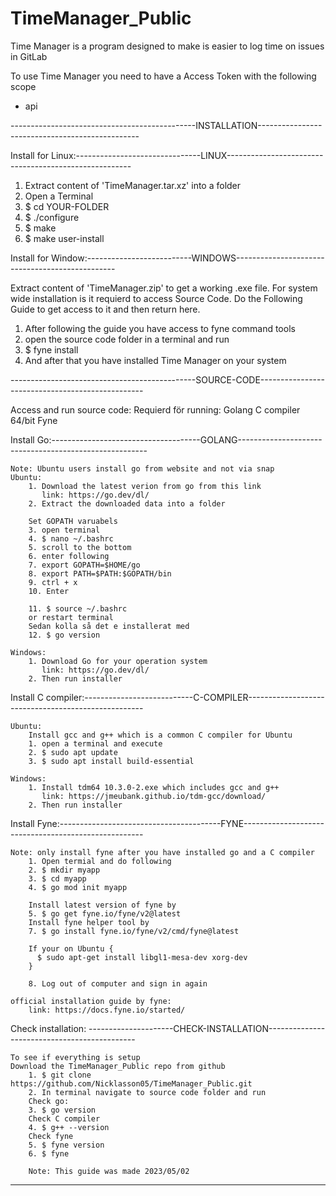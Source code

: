 # TimeManager_Public
Time Manager is a program designed to make is easier to log time on issues in GitLab 

To use Time Manager you need to have a Access Token with the following scope
* api

----------------------------------------------INSTALLATION------------------------------------------------


Install for Linux:-------------------------------LINUX------------------------------------------------------

1. Extract content of 'TimeManager.tar.xz' into a folder 
2. Open a Terminal
3. $ cd YOUR-FOLDER
4. $ ./configure
5. $ make
6. $ make user-install

Install for Window:--------------------------WINDOWS------------------------------------------------

Extract content of 'TimeManager.zip' to get a working .exe file.
For system wide installation is it requierd to access Source Code.
Do the Following Guide to get access to it and then return here.
1. After following the guide you have access to fyne command tools
2. open the source code folder in a terminal and run
3. $ fyne install
4. And after that you have installed Time Manager on your system

----------------------------------------------SOURCE-CODE-------------------------------------------------

Access and run source code:
	Requierd för running:
		Golang 
		C compiler 64/bit
		Fyne 
  
Install Go:-------------------------------------GOLANG-------------------------------------------------------
	
	Note: Ubuntu users install go from website and not via snap 
	Ubuntu:
		1. Download the latest verion from go from this link
		   link: https://go.dev/dl/
		2. Extract the downloaded data into a folder
		
		Set GOPATH varuabels
		3. open terminal
		4. $ nano ~/.bashrc
		5. scroll to the bottom 
		6. enter following 
		7. export GOPATH=$HOME/go
		8. export PATH=$PATH:$GOPATH/bin 
		9. ctrl + x 
		10. Enter
		
		11. $ source ~/.bashrc 
		or restart terminal
		Sedan kolla så det e installerat med 
		12. $ go version 
		
	Windows:	
		1. Download Go for your operation system 
	   	   link: https://go.dev/dl/
	   	2. Then run installer
	
Install C compiler:---------------------------C-COMPILER----------------------------------------------------
	
	Ubuntu:
		Install gcc and g++ which is a common C compiler for Ubuntu 
		1. open a terminal and execute
		2. $ sudo apt update
		3. $ sudo apt install build-essential

	Windows:
		1. Install tdm64 10.3.0-2.exe which includes gcc and g++
		   link: https://jmeubank.github.io/tdm-gcc/download/
		2. Then run installer
	
Install Fyne:----------------------------------------FYNE-----------------------------------------------------
	
	Note: only install fyne after you have installed go and a C compiler
		1. Open termial and do following
		2. $ mkdir myapp
		3. $ cd myapp
		4. $ go mod init myapp
		
		Install latest version of fyne by
		5. $ go get fyne.io/fyne/v2@latest
		Install fyne helper tool by
		7. $ go install fyne.io/fyne/v2/cmd/fyne@latest
		
		If your on Ubuntu {
		  $ sudo apt-get install libgl1-mesa-dev xorg-dev
		}
	
		8. Log out of computer and sign in again 
	
	official installation guide by fyne:
		link: https://docs.fyne.io/started/
		
		
Check installation: ---------------------CHECK-INSTALLATION---------------------------------------------
	
	To see if everything is setup 
	Download the TimeManager_Public repo from github
		1. $ git clone https://github.com/Nicklasson05/TimeManager_Public.git
		2. In terminal navigate to source code folder and run 
		Check go:
		3. $ go version 
		Check C compiler 
		4. $ g++ --version
		Check fyne
		5. $ fyne version
		6. $ fyne
	
		Note: This guide was made 2023/05/02
----------------------------------------------------------------------------------------------------------	
	
	

